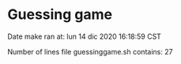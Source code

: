 # Guessing game

Date make ran at:
lun 14 dic 2020 16:18:59 CST

Number of lines file guessinggame.sh contains:
27
